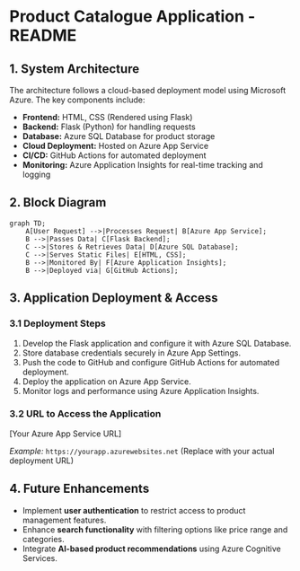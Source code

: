 # Product Catalogue Application - README

## 1. System Architecture

The architecture follows a cloud-based deployment model using Microsoft Azure. The key components include:

- **Frontend:** HTML, CSS (Rendered using Flask)
- **Backend:** Flask (Python) for handling requests
- **Database:** Azure SQL Database for product storage
- **Cloud Deployment:** Hosted on Azure App Service
- **CI/CD:** GitHub Actions for automated deployment
- **Monitoring:** Azure Application Insights for real-time tracking and logging

## 2. Block Diagram

```mermaid
graph TD;
    A[User Request] -->|Processes Request| B[Azure App Service];
    B -->|Passes Data| C[Flask Backend];
    C -->|Stores & Retrieves Data| D[Azure SQL Database];
    C -->|Serves Static Files| E[HTML, CSS];
    B -->|Monitored By| F[Azure Application Insights];
    B -->|Deployed via| G[GitHub Actions];
```

## 3. Application Deployment & Access

### 3.1 Deployment Steps

1. Develop the Flask application and configure it with Azure SQL Database.
2. Store database credentials securely in Azure App Settings.
3. Push the code to GitHub and configure GitHub Actions for automated deployment.
4. Deploy the application on Azure App Service.
5. Monitor logs and performance using Azure Application Insights.

### 3.2 URL to Access the Application

[Your Azure App Service URL]

*Example:* `https://yourapp.azurewebsites.net` (Replace with your actual deployment URL)

## 4. Future Enhancements

- Implement **user authentication** to restrict access to product management features.
- Enhance **search functionality** with filtering options like price range and categories.
- Integrate **AI-based product recommendations** using Azure Cognitive Services.
